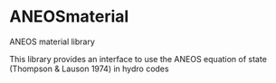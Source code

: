# ANEOSmaterial
ANEOS material library

This library provides an interface to use the ANEOS equation of state (Thompson & Lauson 1974) in hydro codes
